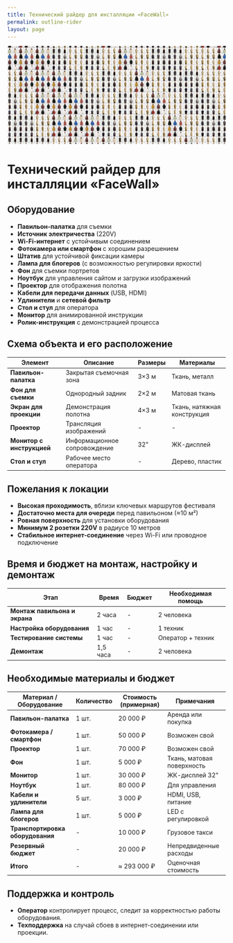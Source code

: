 ```yaml
---
title: Технический райдер для инсталляции «FaceWall»
permalink: outline-rider
layout: page
---
```


![FaceWall](/facewall.png)

# Технический райдер для инсталляции «FaceWall»

## **Оборудование**  
- **Павильон-палатка** для съемки  
- **Источник электричества** (220V)  
- **Wi-Fi-интернет** с устойчивым соединением  
- **Фотокамера или смартфон** с хорошим разрешением  
- **Штатив** для устойчивой фиксации камеры  
- **Лампа для блогеров** (с возможностью регулировки яркости)  
- **Фон** для съемки портретов  
- **Ноутбук** для управления сайтом и загрузки изображений  
- **Проектор** для отображения полотна  
- **Кабели для передачи данных** (USB, HDMI)  
- **Удлинители** и **сетевой фильтр**  
- **Стол и стул** для оператора  
- **Монитор** для анимированной инструкции  
- **Ролик-инструкция** с демонстрацией процесса  

## **Схема объекта и его расположение**  
| Элемент | Описание | Размеры | Материалы |
|---------|----------|---------|-----------|
| **Павильон-палатка** | Закрытая съемочная зона | 3×3 м | Ткань, металл |
| **Фон для съемки** | Однородный задник | 2×2 м | Матовая ткань |
| **Экран для проекции** | Демонстрация полотна | 4×3 м | Ткань, натяжная конструкция |
| **Проектор** | Трансляция изображений | - | - |
| **Монитор с инструкцией** | Информационное сопровождение | 32" | ЖК-дисплей |
| **Стол и стул** | Рабочее место оператора | - | Дерево, пластик |

## **Пожелания к локации**  
- **Высокая проходимость**, вблизи ключевых маршрутов фестиваля  
- **Достаточно места для очереди** перед павильоном (≈10 м²)  
- **Ровная поверхность** для установки оборудования  
- **Минимум 2 розетки 220V** в радиусе 10 метров  
- **Стабильное интернет-соединение** через Wi-Fi или проводное подключение  

## **Время и бюджет на монтаж, настройку и демонтаж**  
| Этап | Время | Бюджет | Необходимая помощь |
|------|------|---------|---------------------|
| **Монтаж павильона и экрана** | 2 часа | - | 2 человека |
| **Настройка оборудования** | 1 час | - | 1 техник |
| **Тестирование системы** | 1 час | - | Оператор + техник |
| **Демонтаж** | 1,5 часа | - | 2 человека |

## **Необходимые материалы и бюджет**  
| Материал / Оборудование | Количество | Стоимость (примерная) | Примечания |
|-------------------------|------------|-----------------------|------------|
| **Павильон-палатка** | 1 шт. | 20 000 ₽ | Аренда или покупка |
| **Фотокамера / смартфон** | 1 шт. | 50 000 ₽ | Возможен свой |
| **Проектор** | 1 шт. | 70 000 ₽ | Возможен свой |
| **Фон** | 1 шт. | 5 000 ₽ | Ткань, матовая поверхность |
| **Монитор** | 1 шт. | 30 000 ₽ | ЖК-дисплей 32" |
| **Ноутбук** | 1 шт. | 80 000 ₽ | Для управления |
| **Кабели и удлинители** | 5 шт. | 3 000 ₽ | HDMI, USB, питание |
| **Лампа для блогеров** | 1 шт. | 5 000 ₽ | LED с регулировкой |
| **Транспортировка оборудования** | - | 10 000 ₽ | Грузовое такси |
| **Резервный бюджет** | - | 20 000 ₽ | Непредвиденные расходы |
| **Итого** | - | ≈ 293 000 ₽ | Оценочная стоимость |

## **Поддержка и контроль**  
- **Оператор** контролирует процесс, следит за корректностью работы оборудования.  
- **Техподдержка** на случай сбоев в интернет-соединении или проекции.  

